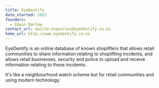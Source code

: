 ```yaml
---
title: EyeDentify
date_started: 2012
founders:
  - Edwin Darlow
contact_url: mailto:enquiries@eyedentify.co.nz
home_url: http://www.eyedentify.co.nz
---
```

EyeDentify is an online database of known shoplifters that allows retail communities to share information relating to shoplifting incidents, and allows retail businesses, security and police to upload and receive information relating to these incidents. 

It's like a neighbourhood watch scheme but for retail communities and using modern technology.
